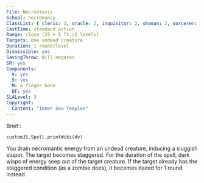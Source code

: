 ```yaml
---
File: Necrostasis
School: necromancy
ClassList: { cleric: 2, oracle: 2, inquisitor: 2, shaman: 2, sorcerer: 3, wizard: 3, spiritualist: 2, witch: 2 }
CastTime: standard action
Range: close (25 + 5 ft./2 levels)
Targets: one undead creature
Duration: 1 round/level
Dismissible: yes
SavingThrow: Will negates
SR: yes
Components:
  V: yes
  S: yes
  M: a finger bone
  DF: yes
SLALevel: 3
Copyright:
  Content: "Inner Sea Temples"
---
```

Brief:: 

```dataviewjs
customJS.Spell.printWiki(dv)
```

You drain necromantic energy from an undead creature, inducing a sluggish stupor. The target becomes staggered. For the duration of the spell, dark wisps of energy seep out of the target creature. If the target already has the staggered condition (as a zombie does), it becomes dazed for 1 round instead.
